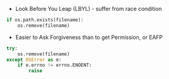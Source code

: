 - Look Before You Leap (LBYL) - suffer from race condition

```python
if os.path.exists(filename):
    os.remove(filename)
```

- Easier to Ask Forgiveness than to get Permission, or EAFP

```python
try:
    os.remove(filename)
except OSError as e:
    if e.errno != errno.ENOENT:
        raise
```
